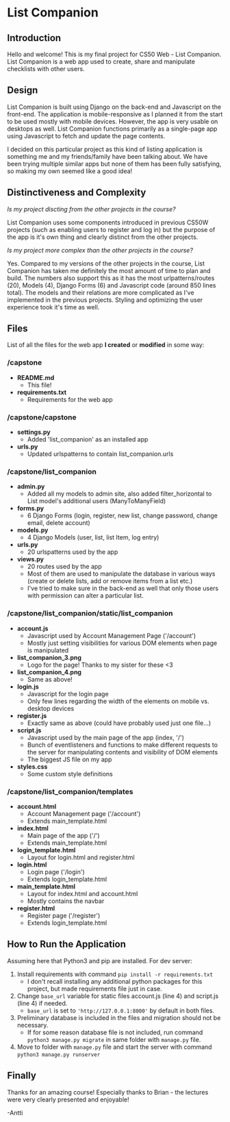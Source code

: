 # List Companion

## Introduction
Hello and welcome! This is my final project for CS50 Web - List Companion. List Companion is a web app used to create, share and manipulate checklists with other users.

## Design
List Companion is built using Django on the back-end and Javascript on the front-end. The application is mobile-responsive as I planned it from the start to be used mostly with mobile devices. However, the app is very usable on desktops as well. List Companion functions primarily as a single-page app using Javascript to fetch and update the page contents.

I decided on this particular project as this kind of listing application is something me and my friends/family have been talking about. We have been trying multiple similar apps but none of them has been fully satisfying, so making my own seemed like a good idea!

## Distinctiveness and Complexity
_Is my project discting from the other projects in the course?_

List Companion uses some components introduced in previous CS50W projects (such as enabling users to register and log in) but the purpose of the app is it's own thing and clearly distinct from the other projects.

_Is my project more complex than the other projects in the course?_

Yes. Compared to my versions of the other projects in the course, List Companion has taken me definitely the most amount of time to plan and build. The numbers also support this as it has the most urlpatterns/routes (20), Models (4), Django Forms (6) and Javascript code (around 850 lines total). The models and their relations are more complicated as I've implemented in the previous projects. Styling and optimizing the user experience took it's time as well.

## Files
List of all the files for the web app **I created** or **modified** in some way:

### /capstone
* **README.md**
    * This file!
* **requirements.txt**
    * Requirements for the web app

### /capstone/capstone
* **settings.py**
    * Added 'list_companion' as an installed app
* **urls.py**
    * Updated urlspatterns to contain list_companion.urls

### /capstone/list_companion
* **admin.py**
    * Added all my models to admin site, also added filter_horizontal to List model's additional users (ManyToManyField)
* **forms.py**
    * 6 Django Forms (login, register, new list, change password, change email, delete account)
* **models.py**
    * 4 Django Models (user, list, list Item, log entry)
* **urls.py**
    * 20 urlspatterns used by the app
* **views.py**
    * 20 routes used by the app
    * Most of them are used to manipulate the database in various ways (create or delete lists, add or remove items from a list etc.)
    * I've tried to make sure in the back-end as well that only those users with permission can alter a particular list.

### /capstone/list_companion/static/list_companion
* **account.js**
    * Javascript used by Account Management Page ('/account')
    * Mostly just setting visibilities for various DOM elements when page is manipulated
* **list_companion_3.png**
    * Logo for the page! Thanks to my sister for these <3
* **list_companion_4.png**
    * Same as above!
* **login.js**
    * Javascript for the login page
    * Only few lines regarding the width of the elements on mobile vs. desktop devices
* **register.js**
    * Exactly same as above (could have probably used just one file...)
* **script.js**
    * Javascript used by the main page of the app (index, '/')
    * Bunch of eventlisteners and functions to make different requests to the server for manipulating contents and visibility of DOM elements
    * The biggest JS file on my app
* **styles.css**
    * Some custom style definitions

### /capstone/list_companion/templates
* **account.html**
    * Account Management page ('/account')
    * Extends main_template.html
* **index.html**
    * Main page of the app ('/')
    * Extends main_template.html
* **login_template.html**
    * Layout for login.html and register.html
* **login.html**
    * Login page ('/login')
    * Extends login_template.html
* **main_template.html**
    * Layout for index.html and account.html
    * Mostly contains the navbar
* **register.html**
    * Register page ('/register')
    * Extends login_template.html

## How to Run the Application
Assuming here that Python3 and pip are installed. For dev server:

1. Install requirements with command `pip install -r requirements.txt`
    * I don't recall installing any additional python packages for this project, but made requirements file just in case.
2. Change `base_url` variable for static files account.js (line 4) and script.js (line 4) if needed.
    * `base_url` is set to `'http://127.0.0.1:8000'` by default in both files.
3. Preliminary database is included in the files and migration should not be necessary.
    * If for some reason database file is not included, run command `python3 manage.py migrate` in same folder with `manage.py` file.
4. Move to folder with `manage.py` file and start the server with command `python3 manage.py runserver`

## Finally
Thanks for an amazing course! Especially thanks to Brian - the lectures were very clearly presented and enjoyable!

-Antti
